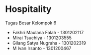 # Hospitality
Tugas Besar Kelompok 6

- Fakhri Maulana Falah - 1301202117
- Mirai Tsuchiya - 1301203555
- Gilang Satya Nugraha - 1301202319
- M Ivan Irsanto - 1301200467
